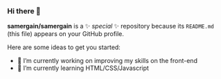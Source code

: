 ### Hi there 👋


**samergain/samergain** is a ✨ _special_ ✨ repository because its `README.md` (this file) appears on your GitHub profile.

Here are some ideas to get you started:

- 🔭 I’m currently working on improving my skills on the front-end
- 🌱 I’m currently learning HTML/CSS/Javascript


